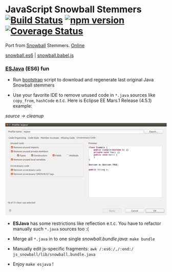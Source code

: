 # JavaScript Snowball Stemmers [![Build Status](https://travis-ci.org/mazko/jssnowball.svg?branch=master)](https://travis-ci.org/mazko/jssnowball) [![npm version](https://badge.fury.io/js/snowball-stemmers.svg)](http://badge.fury.io/js/snowball-stemmers) [![Coverage Status](https://coveralls.io/repos/mazko/jssnowball/badge.svg?branch=master&service=github)](https://coveralls.io/github/mazko/jssnowball?branch=master)

Port from [Snowball](http://snowball.tartarus.org/) Stemmers. [Online](http://mazko.github.io/jssnowball/)

[snowball.es6](./raw/master/js_snowball/lib/snowball.es6) | [snowball.babel.js](./raw/master/js_snowball/lib/snowball.babel.js)

### [ESJava](https://github.com/mazko/esjava) (ES6) fun

- Run [bootstrap](snowball_cache/configure) script to download and regenerate last original Java Snowball stemmers

- Use your favorite IDE to remove unused code in ```*.java``` sources like ```copy_from```, ```hashCode``` e.t.c. Here is Eclipse EE Mars.1 Release (4.5.1) example:

*source -> cleanup*

![cleanup-profile](js_snowball/screenshots/cleanup-profile.png)

- **ESJava** has some restrictions like reflection e.t.c. You have to refactor manually such ```*.java``` sources too :(

- Merge all ```*.java``` in to one single *snowball.bundle.java*: ```make bundle```

- Manually edit js-specific fragments: ```awk /:es6:/,/:end:/ js_snowball/lib/snowball.bundle.java```

- Enjoy ```make esjava``` !
